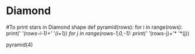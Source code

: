 # Diamond
#To print stars in Diamond shape
def pyramid(rows):
    for i in range(rows):
        print(' '*(rows-i-1)+'* '*(i+1))
    for j in range(rows-1,0,-1):
        print(' '*(rows-j)+'* '*(j))

pyramid(4)
